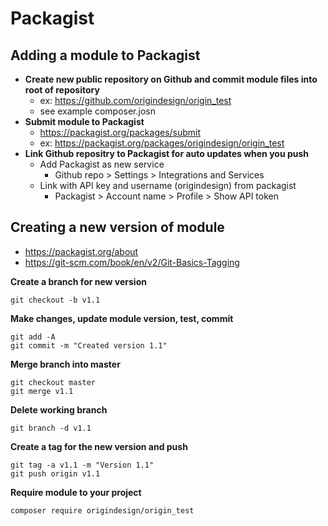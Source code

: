 # Packagist

## Adding a module to Packagist

- **Create new public repository on Github and commit module files into root of repository**
  - ex: https://github.com/origindesign/origin_test
  - see example composer.josn
- **Submit module to Packagist**
  - https://packagist.org/packages/submit
  - ex: https://packagist.org/packages/origindesign/origin_test
- **Link Github repositry to Packagist for auto updates when you push**
  - Add Packagist as new service
    - Github repo > Settings > Integrations and Services
  - Link with API key and username (origindesign) from packagist
    - Packagist > Account name > Profile > Show API token
    
## Creating a new version of module
- https://packagist.org/about
 - https://git-scm.com/book/en/v2/Git-Basics-Tagging


**Create a branch for new version**
```
git checkout -b v1.1
```
**Make changes, update module version, test, commit**
```
git add -A
git commit -m "Created version 1.1"
```

**Merge branch into master**
```
git checkout master
git merge v1.1
```

**Delete working branch**
```
git branch -d v1.1
```
**Create a tag for the new version and push**
```
git tag -a v1.1 -m "Version 1.1"
git push origin v1.1
```

**Require module to your project**
```
composer require origindesign/origin_test
```

